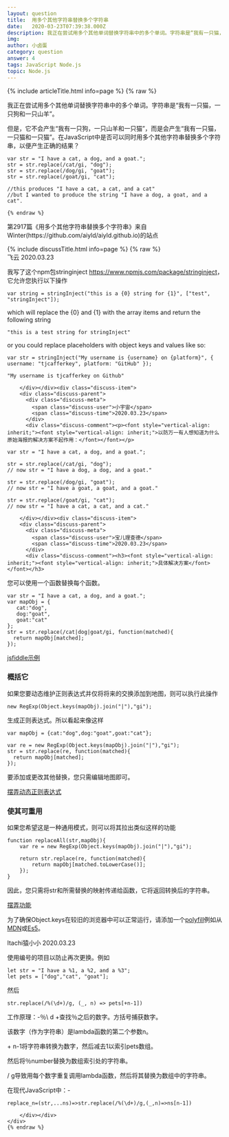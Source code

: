 ```yaml
---
layout: question
title:  用多个其他字符串替换多个字符串
date:   2020-03-23T07:39:38.000Z
description: 我正在尝试用多个其他单词替换字符串中的多个单词。字符串是“我有一只猫，一只狗和一只山羊”。但是，它不会产生“我有一只狗，一只山羊和一只猫”，而是会产生...
img: 
author: 小卤蛋
category: question
answer: 4
tags: JavaScript Node.js
topic: Node.js
---
```

<div class="article-root">
  <div class="article">
    {% include articleTitle.html info=page %}
    {% raw %}
    <div class="article-content"><p><font style="vertical-align: inherit;"><font style="vertical-align: inherit;">我正在尝试用多个其他单词替换字符串中的多个单词。</font><font style="vertical-align: inherit;">字符串是“我有一只猫，一只狗和一只山羊”。</font></font></p>

<p><font style="vertical-align: inherit;"><font style="vertical-align: inherit;">但是，它不会产生“我有一只狗，一只山羊和一只猫”，而是会产生“我有一只猫，一只猫和一只猫”。</font><font style="vertical-align: inherit;">在JavaScript中是否可以同时用多个其他字符串替换多个字符串，以便产生正确的结果？</font></font></p>

<pre><code>var str = "I have a cat, a dog, and a goat.";<font></font>
str = str.replace(/cat/gi, "dog");<font></font>
str = str.replace(/dog/gi, "goat");<font></font>
str = str.replace(/goat/gi, "cat");<font></font>
<font></font>
//this produces "I have a cat, a cat, and a cat"<font></font>
//but I wanted to produce the string "I have a dog, a goat, and a cat".<font></font>
</code></pre></div>
    {% endraw %}
  </div>
  <p class="winter_mark">第2917篇《用多个其他字符串替换多个字符串》来自Winter(https://github.com/aiyld/aiyld.github.io)的站点</p>
  <div class="discuss-wrapper">
    {% include discussTitle.html info=page %}
    {% raw %}
    <div class="discuss-list">
    <div class="discuss-item">
        <div class="discuss-parent">
          <div class="discuss-meta">
            <span class="discuss-user">飞云</span>
            <span class="discuss-time">2020.03.23</span>
          </div>
          <div class="discuss-comment"><p><font style="vertical-align: inherit;"><font style="vertical-align: inherit;">我写了这个npm包stringinject </font></font><a href="https://www.npmjs.com/package/stringinject" rel="nofollow noreferrer"><font style="vertical-align: inherit;"><font style="vertical-align: inherit;">https://www.npmjs.com/package/stringinject</font></font></a><font style="vertical-align: inherit;"><font style="vertical-align: inherit;">，它允许您执行以下操作</font></font></p>

<pre><code>var string = stringInject("this is a {0} string for {1}", ["test", "stringInject"]);
</code></pre>

<p>which will replace the {0} and {1} with the array items and return the following string</p>

<pre><code>"this is a test string for stringInject"
</code></pre>

<p>or you could replace placeholders with object keys and values like so:</p>

<pre><code>var str = stringInject("My username is {username} on {platform}", { username: "tjcafferkey", platform: "GitHub" });<font></font>
<font></font>
"My username is tjcafferkey on Github" <font></font>
</code></pre></div>
        </div></div><div class="discuss-item">
        <div class="discuss-parent">
          <div class="discuss-meta">
            <span class="discuss-user">小宇宙</span>
            <span class="discuss-time">2020.03.23</span>
          </div>
          <div class="discuss-comment"><p><font style="vertical-align: inherit;"><font style="vertical-align: inherit;">以防万一有人想知道为什么原始海报的解决方案不起作用：</font></font></p>

<pre><code>var str = "I have a cat, a dog, and a goat.";<font></font>
<font></font>
str = str.replace(/cat/gi, "dog");<font></font>
// now str = "I have a dog, a dog, and a goat."<font></font>
<font></font>
str = str.replace(/dog/gi, "goat");<font></font>
// now str = "I have a goat, a goat, and a goat."<font></font>
<font></font>
str = str.replace(/goat/gi, "cat");<font></font>
// now str = "I have a cat, a cat, and a cat."<font></font>
</code></pre></div>
        </div></div><div class="discuss-item">
        <div class="discuss-parent">
          <div class="discuss-meta">
            <span class="discuss-user">宝儿理查德</span>
            <span class="discuss-time">2020.03.23</span>
          </div>
          <div class="discuss-comment"><h3><font style="vertical-align: inherit;"><font style="vertical-align: inherit;">具体解决方案</font></font></h3>

<p><font style="vertical-align: inherit;"><font style="vertical-align: inherit;">您可以使用一个函数替换每个函数。</font></font></p>

<pre><code>var str = "I have a cat, a dog, and a goat.";<font></font>
var mapObj = {<font></font>
   cat:"dog",<font></font>
   dog:"goat",<font></font>
   goat:"cat"<font></font>
};<font></font>
str = str.replace(/cat|dog|goat/gi, function(matched){<font></font>
  return mapObj[matched];<font></font>
});<font></font>
</code></pre>

<p><a href="http://jsfiddle.net/L6LB2/"><font style="vertical-align: inherit;"><font style="vertical-align: inherit;">jsfiddle示例</font></font></a></p>

<h3><font style="vertical-align: inherit;"><font style="vertical-align: inherit;">概括它</font></font></h3>

<p><font style="vertical-align: inherit;"><font style="vertical-align: inherit;">如果您要动态维护正则表达式并仅将将来的交换添加到地图，则可以执行此操作</font></font></p>

<pre><code>new RegExp(Object.keys(mapObj).join("|"),"gi"); 
</code></pre>

<p><font style="vertical-align: inherit;"><font style="vertical-align: inherit;">生成正则表达式。</font><font style="vertical-align: inherit;">所以看起来像这样</font></font></p>

<pre><code>var mapObj = {cat:"dog",dog:"goat",goat:"cat"};<font></font>
<font></font>
var re = new RegExp(Object.keys(mapObj).join("|"),"gi");<font></font>
str = str.replace(re, function(matched){<font></font>
  return mapObj[matched];<font></font>
});<font></font>
</code></pre>

<p><font style="vertical-align: inherit;"><font style="vertical-align: inherit;">要添加或更改其他替换，您只需编辑地图即可。&nbsp;</font></font></p>

<p><a href="http://jsfiddle.net/L6LB2/1/"><font style="vertical-align: inherit;"><font style="vertical-align: inherit;">摆弄动态正则表达式</font></font></a></p>

<h3><font style="vertical-align: inherit;"><font style="vertical-align: inherit;">使其可重用</font></font></h3>

<p><font style="vertical-align: inherit;"><font style="vertical-align: inherit;">如果您希望这是一种通用模式，则可以将其拉出类似这样的功能</font></font></p>

<pre><code>function replaceAll(str,mapObj){<font></font>
    var re = new RegExp(Object.keys(mapObj).join("|"),"gi");<font></font>
<font></font>
    return str.replace(re, function(matched){<font></font>
        return mapObj[matched.toLowerCase()];<font></font>
    });<font></font>
}<font></font>
</code></pre>

<p><font style="vertical-align: inherit;"><font style="vertical-align: inherit;">因此，您只需将str和所需替换的映射传递给函数，它将返回转换后的字符串。</font></font></p>

<p><a href="http://jsfiddle.net/L6LB2/35/"><font style="vertical-align: inherit;"><font style="vertical-align: inherit;">摆弄功能</font></font></a></p>

<p><font style="vertical-align: inherit;"><font style="vertical-align: inherit;">为了确保Object.keys在较旧的浏览器中可以正常运行，请添加一个</font><a href="https://github.com/es-shims/es5-shim/blob/v2.0.5/es5-shim.js#L544"><font style="vertical-align: inherit;">polyfill</font></a><font style="vertical-align: inherit;">例如从</font></font><a href="https://developer.mozilla.org/en-US/docs/Web/JavaScript/Reference/Global_Objects/Object/keys"><font style="vertical-align: inherit;"><font style="vertical-align: inherit;">MDN</font></font></a><font style="vertical-align: inherit;"><font style="vertical-align: inherit;">或</font></font><a href="https://github.com/es-shims/es5-shim/blob/v2.0.5/es5-shim.js#L544"><font style="vertical-align: inherit;"><font style="vertical-align: inherit;">Es5</font></font></a><font style="vertical-align: inherit;"><font style="vertical-align: inherit;">。</font></font></p></div>
        </div></div><div class="discuss-item">
        <div class="discuss-parent">
          <div class="discuss-meta">
            <span class="discuss-user">Itachi猿小小</span>
            <span class="discuss-time">2020.03.23</span>
          </div>
          <div class="discuss-comment"><p><font style="vertical-align: inherit;"><font style="vertical-align: inherit;">使用编号的项目以防止再次更换。</font><font style="vertical-align: inherit;">例如</font></font></p>

<pre><code>let str = "I have a %1, a %2, and a %3";<font></font>
let pets = ["dog","cat", "goat"];<font></font>
</code></pre>

<p><font style="vertical-align: inherit;"><font style="vertical-align: inherit;">然后</font></font></p>

<pre><code>str.replace(/%(\d+)/g, (_, n) =&gt; pets[+n-1])
</code></pre>

<p><font style="vertical-align: inherit;"><font style="vertical-align: inherit;">工作原理：-％\ d +查找％之后的数字。</font><font style="vertical-align: inherit;">方括号捕获数字。</font></font></p>

<p><font style="vertical-align: inherit;"><font style="vertical-align: inherit;">该数字（作为字符串）是lambda函数的第二个参数n。</font></font></p>

<p><font style="vertical-align: inherit;"><font style="vertical-align: inherit;">+ n-1将字符串转换为数字，然后减去1以索引pets数组。</font></font></p>

<p><font style="vertical-align: inherit;"><font style="vertical-align: inherit;">然后将％number替换为数组索引处的字符串。</font></font></p>

<p><font style="vertical-align: inherit;"><font style="vertical-align: inherit;">/ g导致用每个数字重复调用lambda函数，然后将其替换为数组中的字符串。</font></font></p>

<p><font style="vertical-align: inherit;"><font style="vertical-align: inherit;">在现代JavaScript中：-</font></font></p>

<pre><code>replace_n=(str,...ns)=&gt;str.replace(/%(\d+)/g,(_,n)=&gt;ns[n-1])
</code></pre></div>
        </div></div>
    </div>
    {% endraw %}
  </div>
<div>
